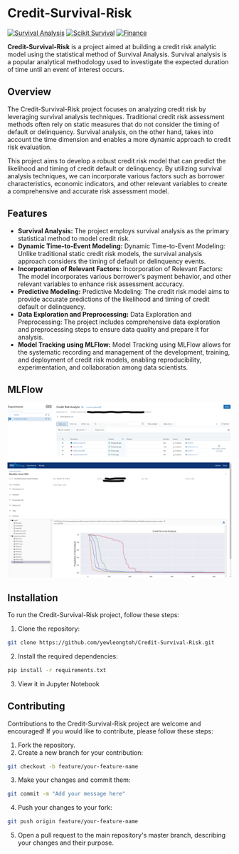 # Credit-Survival-Risk
[![Survival Analysis](https://img.shields.io/badge/Advance%20Analytic-Survival%20Analysis-blue)](https://scikit-survival.readthedocs.io/en/stable/)
[![Scikit Survival](https://img.shields.io/badge/sksurv-green)](https://pypi.org/project/scikit-survival/)
[![Finance](https://img.shields.io/badge/Machine%20Learning-Finance%20-8A2BE2)]()

**Credit-Survival-Risk** is a project aimed at building a credit risk analytic model using the statistical method of Survival Analysis. Survival analysis is a popular analytical methodology used to investigate the expected duration of time until an event of interest occurs.

## Overview
The Credit-Survival-Risk project focuses on analyzing credit risk by leveraging survival analysis techniques. Traditional credit risk assessment methods often rely on static measures that do not consider the timing of default or delinquency. Survival analysis, on the other hand, takes into account the time dimension and enables a more dynamic approach to credit risk evaluation.

This project aims to develop a robust credit risk model that can predict the likelihood and timing of credit default or delinquency. By utilizing survival analysis techniques, we can incorporate various factors such as borrower characteristics, economic indicators, and other relevant variables to create a comprehensive and accurate risk assessment model.

## Features
- **Survival Analysis:** The project employs survival analysis as the primary statistical method to model credit risk.
- **Dynamic Time-to-Event Modeling:** Dynamic Time-to-Event Modeling: Unlike traditional static credit risk models, the survival analysis approach considers the timing of default or delinquency events.
- **Incorporation of Relevant Factors:** Incorporation of Relevant Factors: The model incorporates various borrower's payment behavior, and other relevant variables to enhance risk assessment accuracy.
- **Predictive Modeling:** Predictive Modeling: The credit risk model aims to provide accurate predictions of the likelihood and timing of credit default or delinquency.
- **Data Exploration and Preprocessing:** Data Exploration and Preprocessing: The project includes comprehensive data exploration and preprocessing steps to ensure data quality and prepare it for analysis.
- **Model Tracking using MLFlow:** Model Tracking using MLFlow allows for the systematic recording and management of the development, training, and deployment of credit risk models, enabling reproducibility, experimentation, and collaboration among data scientists.

## MLFlow
![MLFlow Result](https://github.com/yewleongtoh/Credit-Survival-Risk/blob/main/img/mlflow%20interface.png)
![MLFlow Result](https://github.com/yewleongtoh/Credit-Survival-Risk/blob/main/img/mlflow%20model.png)

## Installation

To run the Credit-Survival-Risk project, follow these steps:
1. Clone the repository:
```bash
git clone https://github.com/yewleongtoh/Credit-Survival-Risk.git
```
2. Install the required dependencies:
```bash
pip install -r requirements.txt
```
3. View it in Jupyter Notebook

## Contributing
Contributions to the Credit-Survival-Risk project are welcome and encouraged! If you would like to contribute, please follow these steps:
1. Fork the repository.
2. Create a new branch for your contribution:
```bash
git checkout -b feature/your-feature-name
```
3. Make your changes and commit them:
```bash
git commit -m "Add your message here"
```
4. Push your changes to your fork:
```bash
git push origin feature/your-feature-name
```
5. Open a pull request to the main repository's master branch, describing your changes and their purpose.
